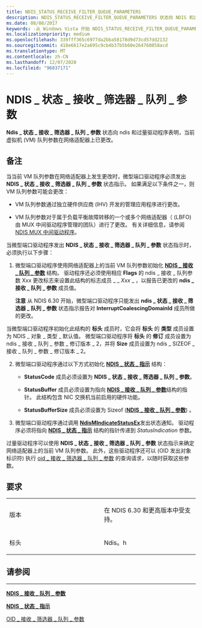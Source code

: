 ```yaml
---
title: NDIS_STATUS_RECEIVE_FILTER_QUEUE_PARAMETERS
description: NDIS_STATUS_RECEIVE_FILTER_QUEUE_PARAMETERS 状态向 NDIS 和过量驱动程序表明，当前虚拟机 (VM) 队列参数在网络适配器上已更改。
ms.date: 08/08/2017
keywords: -从 Windows Vista 开始 NDIS_STATUS_RECEIVE_FILTER_QUEUE_PARAMETERS 的网络驱动程序
ms.localizationpriority: medium
ms.openlocfilehash: 339fff365c6977da2bba58178d9d73cd57dd2132
ms.sourcegitcommit: 418e6617e2a695c9cb4b37b5b60e264760858acd
ms.translationtype: MT
ms.contentlocale: zh-CN
ms.lasthandoff: 12/07/2020
ms.locfileid: "96837171"
---
```

# <a name="ndis_status_receive_filter_queue_parameters"></a>NDIS \_ 状态 \_ 接收 \_ 筛选器 \_ 队列 \_ 参数


**Ndis \_ 状态 \_ 接收 \_ 筛选器 \_ 队列 \_ 参数** 状态向 ndis 和过量驱动程序表明，当前虚拟机 (VM) 队列参数在网络适配器上已更改。

<a name="remarks"></a>备注
-------

当当前 VM 队列参数在网络适配器上发生更改时，微型端口驱动程序必须发出 **NDIS \_ 状态 \_ 接收 \_ 筛选器 \_ 队列 \_ 参数** 状态指示。 如果满足以下条件之一，则 VM 队列参数可能会更改：

-   VM 队列参数通过独立硬件供应商 (IHV) 开发的管理应用程序进行更改。

-   VM 队列参数对于属于负载平衡故障转移的一个或多个网络适配器（ (LBFO) 由 MUX 中间驱动程序管理的团队）进行了更改。 有关详细信息，请参阅 [NDIS MUX 中间驱动程序](./ndis-mux-intermediate-drivers.md)。

当微型端口驱动程序发出 **NDIS \_ 状态 \_ 接收 \_ 筛选器 \_ 队列 \_ 参数** 状态指示时，必须执行以下步骤：

1.  微型端口驱动程序使用网络适配器上的当前 VM 队列参数初始化 [**NDIS \_ 接收 \_ 队列 \_ 参数**](/windows-hardware/drivers/ddi/ntddndis/ns-ntddndis-_ndis_receive_queue_parameters) 结构。 驱动程序还必须使用相应 **Flags** 的 ndis \_ 接收 \_ 队列参数 Xxx 更改标志来设置此结构的标志成员 \_ \_ *Xxx* \_ ，以报告已更改的 **ndis \_ 接收 \_ 队列 \_ 参数** 成员值。

    **注意**  从 NDIS 6.30 开始，微型端口驱动程序只能发出 **ndis \_ 状态 \_ 接收 \_ 筛选器 \_ 队列 \_ 参数** 状态指示报告对 **InterruptCoalescingDomainId** 成员所做的更改。




当微型端口驱动程序初始化此结构的 **标头** 成员时，它会将 **标头** 的 **类型** 成员设置为 NDIS \_ 对象 \_ 类型 \_ 默认值。 微型端口驱动程序将 **标头** 的 **修订** 成员设置为 ndis \_ 接收 \_ 队列 \_ 参数 \_ 修订版本 \_ 2，并将 **Size** 成员设置为 ndis \_ SIZEOF \_ 接收 \_ 队列 \_ 参数 \_ 修订版本 \_ 2。


2.  微型端口驱动程序通过以下方式初始化 [**NDIS \_ 状态 \_ 指示**](/windows-hardware/drivers/ddi/ndis/ns-ndis-_ndis_status_indication) 结构：

    -   **StatusCode** 成员必须设置为 **NDIS \_ 状态 \_ 接收 \_ 筛选器 \_ 队列 \_ 参数**。

    -   **StatusBuffer** 成员必须设置为指向 [**NDIS \_ 接收 \_ 队列 \_ 参数**](/windows-hardware/drivers/ddi/ntddndis/ns-ntddndis-_ndis_receive_queue_parameters)结构的指针。 此结构包含 NIC 交换机当前启用的硬件功能。

    -   **StatusBufferSize** 成员必须设置为 Sizeof ([**NDIS \_ 接收 \_ 队列 \_ 参数**](/windows-hardware/drivers/ddi/ntddndis/ns-ntddndis-_ndis_receive_queue_parameters)) 。

3.  微型端口驱动程序通过调用 [**NdisMIndicateStatusEx**](/windows-hardware/drivers/ddi/ndis/nf-ndis-ndismindicatestatusex)发出状态通知。 驱动程序必须将指向 [**NDIS \_ 状态 \_ 指示**](/windows-hardware/drivers/ddi/ndis/ns-ndis-_ndis_status_indication) 结构的指针传递到 *StatusIndication* 参数。

过量驱动程序可以使用 **NDIS \_ 状态 \_ 接收 \_ 筛选器 \_ 队列 \_ 参数** 状态指示来确定网络适配器上的当前 VM 队列参数。 此外，这些驱动程序还可以 (OID 发出对象标识符) 执行 [oid \_ 接收 \_ 筛选器 \_ 队列 \_ 参数](oid-receive-filter-queue-parameters.md) 的查询请求，以随时获取这些参数。

<a name="requirements"></a>要求
------------

<table>
<colgroup>
<col width="50%" />
<col width="50%" />
</colgroup>
<tbody>
<tr class="odd">
<td><p>版本</p></td>
<td><p>在 NDIS 6.30 和更高版本中受支持。</p></td>
</tr>
<tr class="even">
<td><p>标头</p></td>
<td>Ndis。h</td>
</tr>
</tbody>
</table>

## <a name="see-also"></a>请参阅


****
[**NDIS \_ 接收 \_ 队列 \_ 参数**](/windows-hardware/drivers/ddi/ntddndis/ns-ntddndis-_ndis_receive_queue_parameters)

[**NDIS \_ 状态 \_ 指示**](/windows-hardware/drivers/ddi/ndis/ns-ndis-_ndis_status_indication)

[OID \_ 接收 \_ 筛选器 \_ 队列 \_ 参数](oid-receive-filter-queue-parameters.md)

